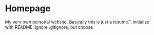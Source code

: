 # Homepage
My very own personal website. Basically this is just a résumé.", initialize with README, ignore .gitignore, but choose


